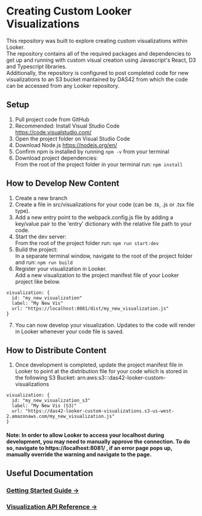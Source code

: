 # Creating Custom Looker Visualizations 
This repository was built to explore creating custom visualizations within Looker.   
The repository contains all of the required packages and dependencies to get up and running with custom visual creation using Javascript's React, D3 and Typescript libraries.   
Additionally, the repository is configured to post completed code for new visualizations to an S3 bucket mantained by DAS42 from which the code can be accessed from any Looker repository.   

## Setup 

1) Pull project code from GitHub
2) Recommended: Install Visual Studio Code https://code.visualstudio.com/
3) Open the project folder on Visual Studio Code
4) Download Node.js https://nodejs.org/en/
5) Confirm npm is installed by running `npm -v` from your terminal
6) Download project dependencies:  
   From the root of the project folder in your terminal run: `npm install`

## How to Develop New Content 

1) Create a new branch 
2) Create a file in src/visualizations for your code (can be .ts, .js or .tsx file type). 
3) Add a new entry point to the webpack.config.js file by adding a key/value pair to the 'entry' dictionary with the relative file path to your code.
4) Start the dev server:  
   From the root of the project folder run: `npm run start:dev`
5) Build the project:  
  In a separate terminal window, navigate to the root of the project folder and run: `npm run build`
6) Register your visualization in Looker.   
   Add a new visualization to the project manifest file of your Looker project like below. 
```
visualization: {
  id: "my_new_visualization"
  label: "My New Vis"
  url: "https://localhost:8081/dist/my_new_visualization.js"
}
```

7) You can now develop your visualization. Updates to the code will render in Looker whenever your code file is saved. 

## How to Distribute Content
1) Once development is completed, update the project manifest file in Looker to point at the distribution file for your code which is stored in the following S3 Bucket: arn:aws:s3:::das42-looker-custom-visualizations
```
visualization: {
  id: "my_new_visualization_s3"
  label: "My New Vis (S3)"
  url: "https://das42-looker-custom-visualizations.s3-us-west-2.amazonaws.com/my_new_visualization.js"
}
```

#### Note: In order to allow Looker to access your localhost during development, you may need to manually approve the connection. To do so, navigate to https://localhost:8081/ , if an error page pops up, manually override the warning and navigate to the page.


## Useful Documentation 

### [Getting Started Guide &rarr;](https://github.com/looker/custom_visualizations_v2/blob/master/docs/getting_started.md)

###  [Visualization API Reference &rarr;](https://github.com/looker/custom_visualizations_v2/blob/master/docs/api_reference.md)
